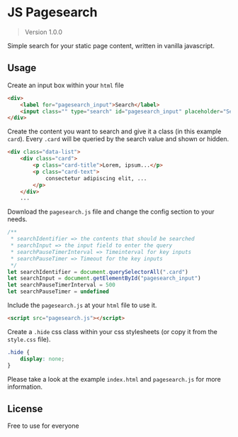 # JS Pagesearch
> Version 1.0.0

Simple search for your static page content, written in vanilla javascript.

## Usage

Create an input box within your `html` file

```html
<div>
    <label for="pagesearch_input">Search</label>
    <input class="" type="search" id="pagesearch_input" placeholder="Search...">
</div>
```

Create the content you want to search and give it a class (in this example `card`). Every `.card` will be queried by the search value and shown or hidden.

```html
<div class="data-list">
    <div class="card">
        <p class="card-title">Lorem, ipsum...</p>
        <p class="card-text">
            consectetur adipiscing elit, ...
        </p>
    </div>
    ...
```

Download the `pagesearch.js` file and change the config section to your needs.

```javascript
/**
 * searchIdentifier => the contents that should be searched
 * searchInput => the input field to enter the query
 * searchPauseTimerInterval => Timeinterval for key inputs
 * searchPauseTimer => Timeout for the key inputs
 */
let searchIdentifier = document.querySelectorAll(".card")
let searchInput = document.getElementById("pagesearch_input")
let searchPauseTimerInterval = 500
let searchPauseTimer = undefined
```

Include the `pagesearch.js` at your `html` file to use it.

```html
<script src="pagesearch.js"></script>
```

Create a `.hide` css class within your css stylesheets (or copy it from the `style.css` file).

```css
.hide {
    display: none;
}
```


Please take a look at the example `index.html` and `pagesearch.js` for more information.

## License
Free to use for everyone